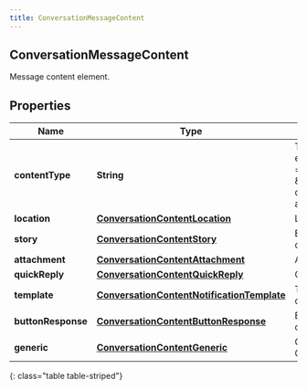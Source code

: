 ```yaml
---
title: ConversationMessageContent
---
```

## ConversationMessageContent
Message content element.

## Properties

|Name | Type | Description | Notes|
|------------ | ------------- | ------------- | -------------|
| **contentType** | **String** | Type of this content element. If contentType = \&quot;Attachment\&quot; only one item is allowed. | |
| **location** | [**ConversationContentLocation**](ConversationContentLocation.html) | Location content. | [optional] |
| **story** | [**ConversationContentStory**](ConversationContentStory.html) | Ephemeral story content. | [optional] |
| **attachment** | [**ConversationContentAttachment**](ConversationContentAttachment.html) | Attachment content. | [optional] |
| **quickReply** | [**ConversationContentQuickReply**](ConversationContentQuickReply.html) | Quick reply content. | [optional] |
| **template** | [**ConversationContentNotificationTemplate**](ConversationContentNotificationTemplate.html) | Template notification content. | [optional] |
| **buttonResponse** | [**ConversationContentButtonResponse**](ConversationContentButtonResponse.html) | Button response content. | [optional] |
| **generic** | [**ConversationContentGeneric**](ConversationContentGeneric.html) | Generic Template Object | [optional] |
{: class="table table-striped"}


